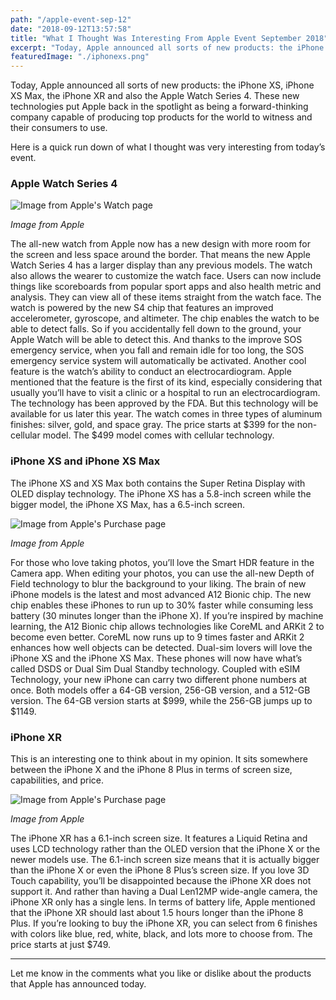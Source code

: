 ```yaml
---
path: "/apple-event-sep-12"
date: "2018-09-12T13:57:58"
title: "What I Thought Was Interesting From Apple Event September 2018"
excerpt: "Today, Apple announced all sorts of new products: the iPhone XS, iPhone XS Max, the iPhone XR and also the Apple Watch Series 4. This post will focus on things that excited me the most about from today's event."
featuredImage: "./iphonexs.png"
---
```


Today, Apple announced all sorts of new products: the iPhone XS, iPhone XS Max, the iPhone XR and also the Apple Watch Series 4. These new technologies put Apple back in the spotlight as being a forward-thinking company capable of producing top products for the world to witness and their consumers to use.

Here is a quick run down of what I thought was very interesting from today’s event.

### Apple Watch Series 4

![Image from Apple's Watch page](/watch-series-4.png)

*Image from Apple*

The all-new watch from Apple now has a new design with more room for the screen and less space around the border. That means the new Apple Watch Series 4 has a larger display than any previous models.
The watch also allows the wearer to customize the watch face. Users can now include things like scoreboards from popular sport apps and also health metric and analysis. They can view all of these items straight from the watch face.
The watch is powered by the new S4 chip that features an improved accelerometer, gyroscope, and altimeter. The chip enables the watch to be able to detect falls. So if you accidentally fell down to the ground, your Apple Watch will be able to detect this. And thanks to the improve SOS emergency service, when you fall and remain idle for too long, the SOS emergency service system will automatically be activated.
Another cool feature is the watch’s ability to conduct an electrocardiogram. Apple mentioned that the feature is the first of its kind, especially considering that usually you’ll have to visit a clinic or a hospital to run an electrocardiogram. The technology has been approved by the FDA. But this technology will be available for us later this year.
The watch comes in three types of aluminum finishes: silver, gold, and space gray. The price starts at $399 for the non-cellular model. The $499 model comes with cellular technology.

### iPhone XS and iPhone XS Max

The iPhone XS and XS Max both contains the Super Retina Display with OLED display technology. The iPhone XS has a 5.8-inch screen while the bigger model, the iPhone XS Max, has a 6.5-inch screen.

![Image from Apple's Purchase page](/phone-models.png)

*Image from Apple*

For those who love taking photos, you’ll love the Smart HDR feature in the Camera app. When editing your photos, you can use the all-new Depth of Field technology to blur the background to your liking.
The brain of new iPhone models is the latest and most advanced A12 Bionic chip. The new chip enables these iPhones to run up to 30% faster while consuming less battery (30 minutes longer than the iPhone X).
If you’re inspired by machine learning, the A12 Bionic chip allows technologies like CoreML and ARKit 2 to become even better. CoreML now runs up to 9 times faster and ARKit 2 enhances how well objects can be detected.
Dual-sim lovers will love the iPhone XS and the iPhone XS Max. These phones will now have what’s called DSDS or Dual Sim Dual Standby technology. Coupled with eSIM Technology, your new iPhone can carry two different phone numbers at once. 
Both models offer a 64-GB version, 256-GB version, and a 512-GB version.
The 64-GB version starts at $999, while the 256-GB jumps up to $1149.

### iPhone XR

This is an interesting one to think about in my opinion. It sits somewhere between the iPhone X and the iPhone 8 Plus in terms of screen size, capabilities, and price.

![Image from Apple's Purchase page](/iphone-xr.png)

*Image from Apple*

The iPhone XR has a 6.1-inch screen size. It features a Liquid Retina and uses LCD technology rather than the OLED version that the iPhone X or the newer models use. The 6.1-inch screen size means that it is actually bigger than the iPhone X or even the iPhone 8 Plus’s screen size.
If you love 3D Touch capability, you’ll be disappointed because the iPhone XR does not support it. 
And rather than having a Dual Len12MP wide-angle camera, the iPhone XR only has a single lens.
In terms of battery life, Apple mentioned that the iPhone XR should last about 1.5 hours longer than the iPhone 8 Plus.
If you’re looking to buy the iPhone XR, you can select from 6 finishes with colors like blue, red, white, black, and lots more to choose from. 
The price starts at just $749.

---

Let me know in the comments what you like or dislike about the products that Apple has announced today.